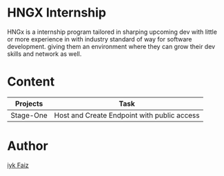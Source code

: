 # HNGX Internship
HNGx is a internship program tailored in sharping upcoming dev with little or more experience in with industry standard of way for software development. giving them an environment where they can grow their dev skills and network as well.

# Content
| Projects | Task |
|----------|------|
| Stage-One |Host and Create Endpoint with public access|

# Author
[iyk Faiz](https://www.linkedin.com/in/ikechukwu-godwin-511520249)